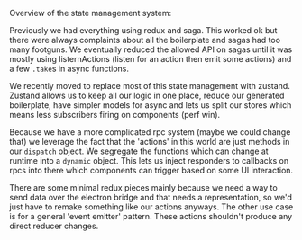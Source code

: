 Overview of the state management system:

Previously we had everything using redux and saga. This worked ok but there were always
complaints about all the boilerplate and sagas had too many footguns. We eventually
reduced the allowed API on sagas until it was mostly using listernActions (listen for
an action then emit some actions) and a few `.take`s in async functions.

We recently moved to replace most of this state management with zustand. Zustand allows us
to keep all our logic in one place, reduce our generated boilerplate, have simpler models for
async and lets us split our stores which means less subscribers firing on components (perf win).

Because we have a more complicated rpc system (maybe we could change that) we leverage the fact that
the 'actions' in this world are just methods in our `dispatch` object. We segregate the functions which
can change at runtime into a `dynamic` object. This lets us inject responders to callbacks on rpcs into there
which components can trigger based on some UI interaction.

There are some minimal redux pieces mainly because we need a way to send data over the electron bridge
and that needs a representation, so we'd just have to remake something like our actions anyways. The other
use case is for a general 'event emitter' pattern. These actions shouldn't produce any direct reducer
changes.

